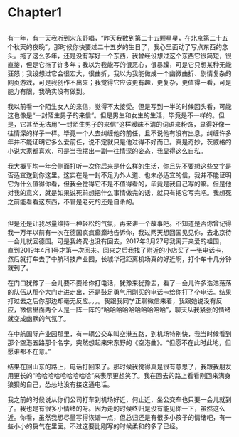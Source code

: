 <link rel="stylesheet" type="text/css" href="../auto-number-title.css" />

# Chapter1

## 
有一年，有一天我听到宋东野唱，“昨天我数到第二十五颗星星，在北京第二十五个秋天的夜晚”。那时候你快要过二十五岁的生日了，我心里面动了写点东西的念头。拖了这么多年，还是没有写好一个东西，我曾经设想过这个东西它很简短，很直接，但是它拖了许多年；我以为我能写的很恶心，很暴躁，可是它只想某种无能狂怒；我设想过它会很宏大，很曲折，我以为我能做成一个幽微曲折、剧情复杂的网页游戏，可是我创作不出来；我觉得它应该更有趣，更复杂，更值得一看，可是能力有限，我确实没有做到。

我以前看一个陌生女人的来信，觉得不太接受。但是写到一半的时候回头看，可能这也像是“一封陌生男子的来信”。但是男生和女生的生活，毕竟是不一样的。但是，它甚至无法用“一封陌生男子的来信”这样暧昧不清的词语来粉饰，显得好像一往情深的样子一样。毕竟一个人去纠缠他的前任，且不说他有没有出息，纠缠许多年并不能证明它多么爱前任，说不定就只是他过得不好而已。真是奇妙，茨威格的小说大家都喜欢，可是当我摆出一副一往情深的姿态，我显得这么自私。

我大概平均一年会侧面打听一次你后来是什么样的生活，你且先不要想这些文字是否适宜送到你这里。这实在是一封不足为外人道、也未必适宜的信，我并不能证明它为什么值得你看，但我会觉得它不是不值得看的，毕竟是我自己写的嘛。但是他对我的意义，就是如果说死前想把什么事情做完的话，就只有把它写完吧。我想死之前能看看这东西，不管是老死的还是自杀的。


## 
但是还是让我尽量维持一种轻松的气氛，再来讲一个故事吧。不知道是否你曾记得我一万年以前有一次在德国疯疯癫癫地告诉你，我过两天想回国见见你，去北京待一会儿就回德国。可是我终究也没有回去，2017年3月27号我离开亲爱的祖国，直到2019年4月1号才第一次回来。回来之后我找了附近的小店买了一张电话卡，然后就打车去了中航科技产业园，长城华冠距离机场真的好近啊，打个车十几分钟就到了。

在门口犹豫了一会儿要不要给你打电话，犹豫来犹豫去，看了一会儿许多浩浩荡荡的队伍从那个大门走进走出，还是鼓足勇气用刚买的电话卡给你打了个电话。结果打过去之后你那边却毫无反应。。。。我跟我同学正聊微信来着，我跟她说没有反应，微信里面两个人是一阵一阵的“哈哈哈哈哈哈哈哈哈哈”，聊天从我紧张的情绪就变成幽默的气氛了。

在中航国际产业园那里，有一辆公交车叫空港五路，到机场特别快，我当时候看到那个空港五路那个名字，突然想起来宋东野的《空港曲》。“但愿不在此时此地，但愿谁都不在意。”

结果在回山东的路上，电话打回来了。那时候我觉得真是很有意思了，我跟我朋友用更长的“哈哈哈哈哈哈哈哈哈”来表示更想笑了。我在回去的路上看看刚回来满身狼狈的自己，怂怂地没有接这通电话。

我之前的时候说从你们公司打车到机场好近，何止近，坐公交车也只要一会儿就到了。我也是有很多小情绪的呀。因为走的时候终归是没有能见你一下，虽然这么近。你看，虽然我想尽量写得诙谐一点，但总归还是有很多小孩子的情绪吧，有一些小小的戾气在里面。不过这要比刚写的时候柔和的多了已经。

